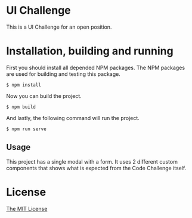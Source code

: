 # UI Challenge

This is a UI Challenge for an open position.


# Installation, building and running

First you should install all depended NPM packages. The NPM packages are used
for building and testing this package.

```shell
$ npm install
```

Now you can build the project.
```shell
$ npm build
```

And lastly, the following command will run the project.
```shell
$ npm run serve
```

## Usage

This project has a single modal with a form. It uses 2 different custom components that shows what is expected from the
Code Challenge itself.




# License

[The MIT License](http://opensource.org/licenses/MIT)
